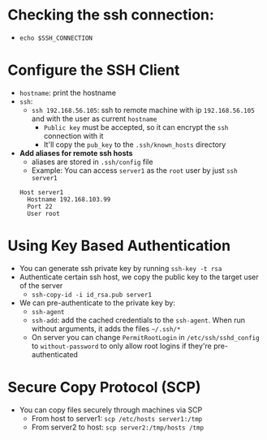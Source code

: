 # Checking the ssh connection:
* `echo $SSH_CONNECTION`

# Configure the SSH Client
* `hostname`: print the hostname
* `ssh`:
    * `ssh 192.168.56.105`: ssh to remote machine with ip `192.168.56.105` and with the user as current `hostname`
        * `Public key` must be accepted, so it can encrypt the `ssh` connection with it
        * It'll copy the `pub_key` to the `.ssh/known_hosts` directory
* **Add aliases for remote ssh hosts**
    * aliases are stored in `.ssh/config` file
    * Example: You can access `server1` as the `root` user by just `ssh server1`
    ```
    Host server1
      Hostname 192.168.103.99
      Port 22
      User root
    ```

# Using Key Based Authentication
* You can generate ssh private key by running `ssh-key -t rsa`
* Authenticate certain ssh host, we copy the public key to the target user of the server
    * `ssh-copy-id -i id_rsa.pub server1`
* We can pre-authenticate to the private key by:
    * `ssh-agent`
    * `ssh-add`: add the cached credentials to the `ssh-agent`. When run without arguments, it adds the files `~/.ssh/*`
    * On server you can change `PermitRootLogin` in `/etc/ssh/sshd_config` to `without-password` to only allow root logins if they're pre-authenticated

# Secure Copy Protocol (SCP)
* You can copy files securely through machines via SCP
    * From host to server1: `scp /etc/hosts server1:/tmp`
    * From server2 to host: `scp server2:/tmp/hosts /tmp`
